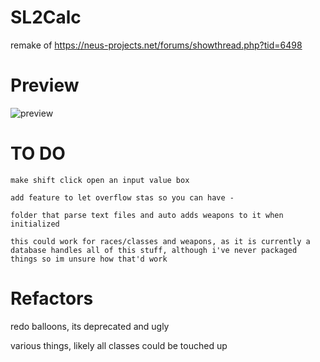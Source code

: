 # SL2Calc
remake of https://neus-projects.net/forums/showthread.php?tid=6498

# Preview
![preview](https://media.discordapp.net/attachments/865819034838237187/1010909362195284128/unknown.png)

# TO DO 

	make shift click open an input value box

	add feature to let overflow stas so you can have -

	folder that parse text files and auto adds weapons to it when initialized

	this could work for races/classes and weapons, as it is currently a database handles all of this stuff, although i've never packaged things so im unsure how that'd work

# Refactors
redo balloons, its deprecated and ugly

various things, likely all classes could be touched up
